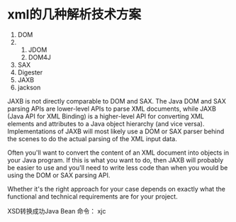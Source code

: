 # xml的几种解析技术方案

1. DOM
2. 1. JDOM
   2. DOM4J
3. SAX
4. Digester
5. JAXB
6. jackson

JAXB is not directly comparable to DOM and SAX. The Java DOM and SAX parsing APIs are lower-level APIs to parse XML documents, while JAXB (Java API for XML Binding) is a higher-level API for converting XML elements and attributes to a Java object hierarchy (and vice versa). Implementations of JAXB will most likely use a DOM or SAX parser behind the scenes to do the actual parsing of the XML input data.

Often you'll want to convert the content of an XML document into objects in your Java program. If this is what you want to do, then JAXB will probably be easier to use and you'll need to write less code than when you would be using the DOM or SAX parsing API.

Whether it's the right approach for your case depends on exactly what the functional and technical requirements are for your project.

XSD转换成功Java Bean 命令： xjc